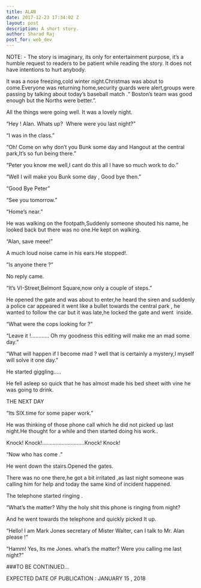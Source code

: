 ```yaml
---
title: ALAN
date: 2017-12-23 17:34:02 Z
layout: post
description: A short story.
author: Sharad Raj
post_for: web_dev
---
```


NOTE: - The story is imaginary, its only for entertainment purpose, it’s a humble request to readers to be patient while reading the story. It does not have intentions to hurt anybody.
 

It was a nose freezing,cold winter night.Christmas was about to come.Everyone was returning home,security guards were alert,groups were passing by talking about today’s baseball match .“ Boston’s team was good enough but the Norths were better.”.

All the things were going well. It was a lovely night.



“Hey ! Alan. Whats up?  Where were you last night?”



“I was in the class.”



“Oh! Come on why don’t you Bunk some day and Hangout at the central park,It’s so fun being there.”



“Peter you know me well,I cant do this all I have so much work to do.”



“Well I will make you Bunk some day , Good bye then.”



“Good Bye Peter”



“See you tomorrow.”







“Home’s near.”

He was walking on the footpath,Suddenly someone shouted his name, he looked back but there was no one.He kept on walking.



“Alan, save meee!”



A much loud noise came in his ears.He stopped!.



”Is anyone there ?”



No reply came.



“It’s VI-Street,Belmont Square,now only a couple of steps.”



He opened the gate and was about to enter,he heard the siren and suddenly a police car appeared it went like a bullet towards the central park , he wanted to follow the car but it was late,he locked the gate and went  inside.



“What were the cops looking for ?”

“Leave it !............ Oh my goodness this editing will make me an mad some day.”

“What will happen if I become mad ? well that is certainly a mystery,I myself will solve it one day.”

He started giggling.....

He fell asleep so quick that he has almost made his bed sheet with vine he was going to drink.



THE NEXT DAY



“Its SIX.time for some paper work.”



He was thinking of those phone call which he did not picked up last night.He thought for a while and then started doing his work..



Knock! Knock!............................Knock! Knock!



“Now who has come .”



He went down the stairs.Opened the gates.

There was no one there,he got a bit irritated ,as last night someone was calling him for help and today the same kind of incident happened.



The telephone started ringing .



“What’s the matter? Why the holy shit this phone is ringing from night?



And he went towards the telephone and quickly picked It up.



“Hello! I am Mark Jones secretary of Mister Walter, can I talk to Mr. Alan please !”



“Hamm! Yes, Its me Jones. what’s the matter? Were you calling me last night?”



###TO BE CONTINUED...



EXPECTED DATE OF PUBLICATION : JANUARY 15 , 2018